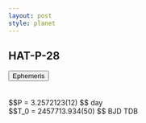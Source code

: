 ```yaml
---
layout: post
style: planet
---
```

<script src="../js/planets.js"></script>

## HAT-P-28

<!-- Tab links -->
<div class="tab">
<button class="tablinks" onclick="openCity(event, 'Ephemeris')">Ephemeris</button>
</div>

<!-- Tab content -->
<div id="Ephemeris" class="tabcontent" markdown="1">
<br/><br/>
$$P = 3.2572123(12) $$ day <br/>
$$T_0 = 2457713.934(50) $$ BJD TDB
<br/><br/>
<br/><br/>
</div>


